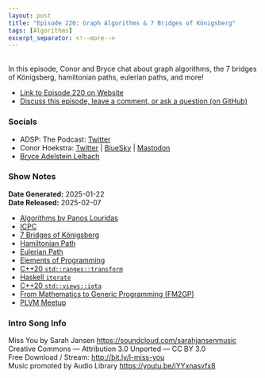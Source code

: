 ```yaml
---
layout: post
title: "Episode 220: Graph Algorithms & 7 Bridges of Königsberg"
tags: [Algorithms]
excerpt_separator: <!--more-->
---
```


<div id="buzzsprout-player-16570888"></div><script src="https://www.buzzsprout.com/1501960/episodes/16570888-episode-220-graph-algorithms-7-bridges-of-konigsberg.js?container_id=buzzsprout-player-16570888&player=small" type="text/javascript" charset="utf-8"></script>

<br>In this episode, Conor and Bryce chat about graph algorithms, the 7 bridges of Königsberg, hamiltonian paths, eulerian paths, and more!

<!--more-->

* [Link to Episode 220 on Website](https://adspthepodcast.com/2025/02/07/Episode-220.html)
* [Discuss this episode, leave a comment, or ask a question (on GitHub)](https://github.com/codereport/adsp2/discussions/119)

### Socials
 
* ADSP: The Podcast: [Twitter](https://twitter.com/adspthepodcast)
* Conor Hoekstra: [Twitter](https://twitter.com/code_report) \| [BlueSky](https://bsky.app/profile/codereport.bsky.social) \| [Mastodon](https://mastodon.social/@code_report)
* [Bryce Adelstein Lelbach](https://twitter.com/blelbach)

### Show Notes

**Date Generated:** 2025-01-22 <br>
**Date Released:** 2025-02-07

* [Algorithms by Panos Louridas](https://www.amazon.ca/Algorithms-Panos-Louridas/dp/0262539020)
* [ICPC](https://icpc.global/)
* [7 Bridges of Königsberg](https://en.wikipedia.org/wiki/Seven_Bridges_of_K%C3%B6nigsberg)
* [Hamiltonian Path](https://en.wikipedia.org/wiki/Hamiltonian_path)
* [Eulerian Path](https://en.wikipedia.org/wiki/Eulerian_path)
* [Elements of Programming](http://elementsofprogramming.com/)
* [C++20 `std::ranges::transform`](https://en.cppreference.com/w/cpp/ranges/transform)
* [Haskell `iterate`](https://hackage.haskell.org/package/base-4.19.0.0/docs/Data-List.html#v:iterate)
* [C++20 `std::views::iota`](https://en.cppreference.com/w/cpp/ranges/views/iota)
* [From Mathematics to Generic Programming (FM2GP)](https://www.fm2gp.com/)
* [PLVM Meetup](https://www.meetup.com/Programming-Languages-Toronto-Meetup)

### Intro Song Info
 
Miss You by Sarah Jansen https://soundcloud.com/sarahjansenmusic<br>
Creative Commons — Attribution 3.0 Unported — CC BY 3.0<br>
Free Download / Stream: http://bit.ly/l-miss-you<br>
Music promoted by Audio Library https://youtu.be/iYYxnasvfx8<br>